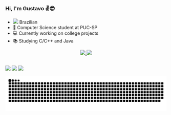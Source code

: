 ### Hi, I'm Gustavo ✌😎

- <img height="18em" src="https://emojipedia-us.s3.dualstack.us-west-1.amazonaws.com/thumbs/120/apple/285/flag-brazil_1f1e7-1f1f7.png"/> Brazilian
- 💾 Computer Science student at PUC-SP
- 💻 Currently working on college projects
- 📚 Studying C/C++ and Java

<div align="center">
  <a href="https://github.com/scagl1">
  <img height="180em" src="https://github-readme-stats.vercel.app/api?username=scagl1&show_icons=true&theme=graywhite&include_all_commits=true&count_private=true"/>
  <img height="100em" src="https://github-readme-stats.vercel.app/api/top-langs/?username=scagl1&layout=compact&langs_count=7&theme=graywhite"/>
</div>

##

<div>
  <a href="https://twitter.com/gxs734" target="_blank"><img src="https://img.shields.io/badge/Twitter-1DA1F2?style=for-the-badge&logo=twitter&logoColor=white" target="_blank"></a>
  <a href="https://www.instagram.com/gugascaglione/" target="_blank"><img src="https://img.shields.io/badge/Instagram-E4405F?style=for-the-badge&logo=instagram&logoColor=white" target="_blank"></a>
  <a href="https://www.linkedin.com/in/gugascaglione/" target="_blank"><img src="https://img.shields.io/badge/LinkedIn-0077B5?style=for-the-badge&logo=linkedin&logoColor=white" target="_blank"></a>
  
![Snake animation](https://github.com/scagl1/scagl1/blob/output/github-contribution-grid-snake.svg)
</div>  
